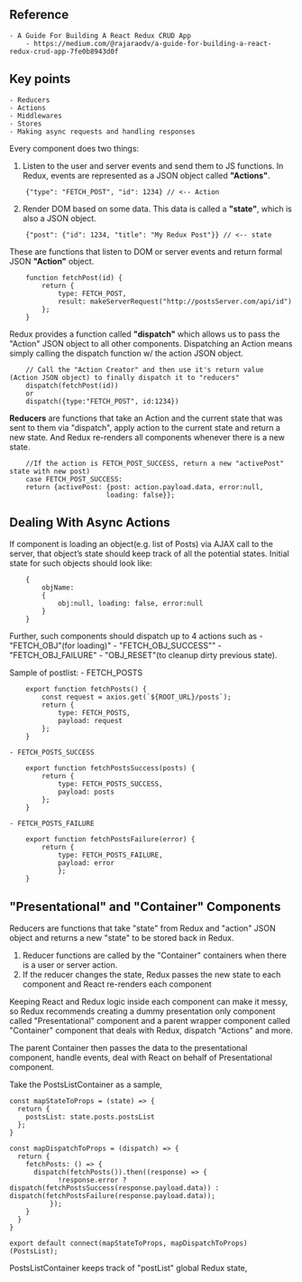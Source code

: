 ## Reference
    - A Guide For Building A React Redux CRUD App
        - https://medium.com/@rajaraodv/a-guide-for-building-a-react-redux-crud-app-7fe0b8943d0f

## Key points
    - Reducers
    - Actions
    - Middlewares
    - Stores
    - Making async requests and handling responses


Every component does two things:
1. Listen to the user and server events and send them to JS functions. In Redux, events are represented as a JSON object called __"Actions"__.
```
    {"type": "FETCH_POST", "id": 1234} // <-- Action
```

2. Render DOM based on some data. This data is called a __"state"__, which is also a JSON object.
```
    {"post": {"id": 1234, "title": "My Redux Post"}} // <-- state
```

These are functions that listen to DOM or server events and return formal JSON __"Action"__ object.
```
    function fetchPost(id) {
        return {
            type: FETCH_POST,
            result: makeServerRequest("http://postsServer.com/api/id")
        };
    }
```
Redux provides a function called __"dispatch"__ which allows us to pass the "Action" JSON object to all other components. Dispatching an Action means simply calling the dispatch function w/ the action JSON object.

```
    // Call the "Action Creator" and then use it's return value (Action JSON object) to finally dispatch it to "reducers"
    dispatch(fetchPost(id)) 
    or 
    dispatch({type:"FETCH_POST", id:1234})

```

__Reducers__ are functions that take an Action and the current state that was sent to them via "dispatch", apply action to the current state and return a new state. And Redux re-renders all components whenever there is a new state.

```
    //If the action is FETCH_POST_SUCCESS, return a new "activePost" state with new post)
    case FETCH_POST_SUCCESS:
    return {activePost: {post: action.payload.data, error:null,     
                        loading: false}};
```
        
## Dealing With Async Actions
If component is loading an object(e.g. list of Posts) via AJAX call to the server, that object’s state should keep track of all the potential states. Initial state for such objects should look like: 
```
    {
        objName: 
        {
            obj:null, loading: false, error:null
        }
    }
```
Further, such components should dispatch up to 4 actions such as 
    - "FETCH_OBJ"(for loading)"
    - "FETCH_OBJ_SUCCESS"" 
    - "FETCH_OBJ_FAILURE" 
    - "OBJ_RESET"(to cleanup dirty previous state).

Sample of postlist:
    - FETCH_POSTS
```
    export function fetchPosts() {
        const request = axios.get(`${ROOT_URL}/posts`);
        return {
            type: FETCH_POSTS,
            payload: request
        };
    }
```
    - FETCH_POSTS_SUCCESS
```
    export function fetchPostsSuccess(posts) {
        return {
            type: FETCH_POSTS_SUCCESS,
            payload: posts
        };
    }
``` 
    - FETCH_POSTS_FAILURE
```
    export function fetchPostsFailure(error) {
        return {
            type: FETCH_POSTS_FAILURE,
            payload: error
            };
    }
```

## "Presentational" and "Container" Components
Reducers are functions that take "state" from Redux and "action" JSON object and returns a new "state" to be stored back in Redux.
1. Reducer functions are called by the "Container" containers when there is a user or server action.
2. If the reducer changes the state, Redux passes the new state to each component and React re-renders each component

Keeping React and Redux logic inside each component can make it messy, so Redux recommends creating a dummy presentation only component called "Presentational" component and a parent wrapper component called "Container" component that deals with Redux, dispatch "Actions" and more. 
 
The parent Container then passes the data to the presentational component, handle events, deal with React on behalf of Presentational component.

Take the PostsListContainer as a sample, 
```
const mapStateToProps = (state) => {
  return { 
    postsList: state.posts.postsList
  };
}

const mapDispatchToProps = (dispatch) => {
  return {
    fetchPosts: () => {
      dispatch(fetchPosts()).then((response) => {
            !response.error ? dispatch(fetchPostsSuccess(response.payload.data)) : dispatch(fetchPostsFailure(response.payload.data));
          });
    }
  }
}

export default connect(mapStateToProps, mapDispatchToProps)(PostsList);
```
PostsListContainer keeps track of "postList" global Redux state, 